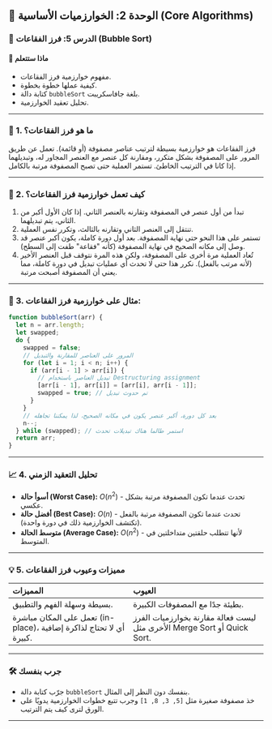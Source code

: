 ## 🧠 الوحدة 2: الخوارزميات الأساسية (Core Algorithms)

### 📘 الدرس 5: فرز الفقاعات (Bubble Sort)

#### 🧠 **ماذا ستتعلم**
* مفهوم خوارزمية فرز الفقاعات.
* كيفية عملها خطوة بخطوة.
* كتابة دالة `bubbleSort` بلغة جافاسكريبت.
* تحليل تعقيد الخوارزمية.

---
### 📝 1. ما هو فرز الفقاعات؟
فرز الفقاعات هو خوارزمية بسيطة لترتيب عناصر مصفوفة (أو قائمة). تعمل عن طريق المرور على المصفوفة بشكل متكرر، ومقارنة كل عنصر مع العنصر المجاور له، وتبديلهما إذا كانا في الترتيب الخاطئ. تستمر العملية حتى تصبح المصفوفة مرتبة بالكامل.

---
### 👣 2. كيف تعمل خوارزمية فرز الفقاعات؟
1.  تبدأ من أول عنصر في المصفوفة وتقارنه بالعنصر الثاني. إذا كان الأول أكبر من الثاني، يتم تبديلهما.
2.  تنتقل إلى العنصر الثاني وتقارنه بالثالث، وتكرر نفس العملية.
3.  تستمر على هذا النحو حتى نهاية المصفوفة. بعد أول دورة كاملة، يكون أكبر عنصر قد وصل إلى مكانه الصحيح في نهاية المصفوفة (كأنه "فقاعة" طفت إلى السطح).
4.  تُعاد العملية مرة أخرى على المصفوفة، ولكن هذه المرة نتوقف قبل العنصر الأخير (لأنه مرتب بالفعل). نكرر هذا حتى لا تحدث أي عمليات تبديل في دورة كاملة، مما يعني أن المصفوفة أصبحت مرتبة.

---
### 📝 3. مثال على خوارزمية فرز الفقاعات:

```javascript
function bubbleSort(arr) {
  let n = arr.length;
  let swapped;
  do {
    swapped = false;
    // المرور على العناصر للمقارنة والتبديل
    for (let i = 1; i < n; i++) {
      if (arr[i - 1] > arr[i]) {
        // تبديل العناصر باستخدام Destructuring assignment
        [arr[i - 1], arr[i]] = [arr[i], arr[i - 1]];
        swapped = true; // تم حدوث تبديل
      }
    }
    // بعد كل دورة، أكبر عنصر يكون في مكانه الصحيح، لذا يمكننا تجاهله
    n--; 
  } while (swapped); // استمر طالما هناك تبديلات تحدث
  return arr;
}
```

---
### 📈 4. تحليل التعقيد الزمني
* **أسوأ حالة (Worst Case):** $O(n^2)$ - تحدث عندما تكون المصفوفة مرتبة بشكل عكسي.
* **أفضل حالة (Best Case):** $O(n)$ - تحدث عندما تكون المصفوفة مرتبة بالفعل (تكتشف الخوارزمية ذلك في دورة واحدة).
* **متوسط الحالة (Average Case):** $O(n^2)$ - لأنها تتطلب حلقتين متداخلتين في المتوسط.

---
### 💡 5. مميزات وعيوب فرز الفقاعات

| المميزات | العيوب |
| :--- | :--- |
| بسيطة وسهلة الفهم والتطبيق. | بطيئة جدًا مع المصفوفات الكبيرة. |
| تعمل على المكان مباشرة (in-place)، أي لا تحتاج لذاكرة إضافية كبيرة. | ليست فعالة مقارنة بخوارزميات الفرز الأخرى مثل Merge Sort أو Quick Sort. |

---
### 🛠️ جرب بنفسك
* جرّب كتابة دالة `bubbleSort` بنفسك دون النظر إلى المثال.
* خذ مصفوفة صغيرة مثل `[5, 3, 8, 1]` وجرب تتبع خطوات الخوارزمية يدويًا على الورق لترى كيف يتم الترتيب.

---

